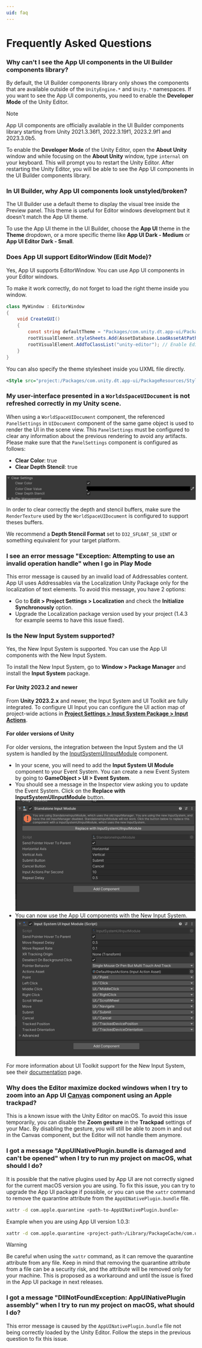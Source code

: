```yaml
---
uid: faq
---
```


# Frequently Asked Questions

### Why can't I see the App UI components in the UI Builder components library?

By default, the UI Builder components library only shows the components that are available outside of
the `UnityEngine.*` and `Unity.*` namespaces. If you want to see the App UI components, you need to enable
the **Developer Mode** of the Unity Editor.

> [!NOTE]
> App UI components are officially available in the UI Builder components library starting from Unity 2021.3.36f1, 2022.3.19f1, 2023.2.9f1 and 2023.3.0b5.

To enable the **Developer Mode** of the Unity Editor, open the **About Unity** window and
while focusing on the **About Unity** window, type `internal` on your keyboard. This will
prompt you to restart the Unity Editor. After restarting the Unity Editor, you will be able to
see the App UI components in the UI Builder components library.

### In UI Builder, why App UI components look unstyled/broken?

The UI Builder use a default theme to display the visual tree inside the Preview panel.
This theme is useful for Editor windows development but it doesn't match the App UI theme.

To use the App UI theme in the UI Builder, choose the **App UI** theme in the **Theme** dropdown,
or a more specific theme like **App UI Dark - Medium** or **App UI Editor Dark - Small**.

### Does App UI support EditorWindow (Edit Mode)?

Yes, App UI supports EditorWindow. You can use App UI components in your Editor windows.

To make it work correctly, do not forget to load the right theme inside you window.

```cs
class MyWindow : EditorWindow
{
    void CreateGUI()
    {
        const string defaultTheme = "Packages/com.unity.dt.app-ui/PackageResources/Styles/Themes/App UI.tss";
        rootVisualElement.styleSheets.Add(AssetDatabase.LoadAssetAtPath<ThemeStyleSheet>(defaultTheme));
        rootVisualElement.AddToClassList("unity-editor"); // Enable Editor related styles
    }
}
```

You can also specify the theme stylesheet inside you UXML file directly.

```xml
<Style src="project:/Packages/com.unity.dt.app-ui/PackageResources/Styles/Themes/App UI.tss"/>
```

### My user-interface presented in a `WorldsSpaceUIDocument` is not refreshed correctly in my Unity scene.

When using a `WorldSpaceUIDocument` component, the referenced `PanelSettings` in `UIDocument` component of the same
game object is used to render the UI in the scene view. This `PanelSettings` must be configured to clear any information
about the previous rendering to avoid any artifacts.
Please make sure that the `PanelSettings` component is configured as follows:

- **Clear Color**: true
- **Clear Depth Stencil**: true

<p align="center">
  <img src="images/clear-panel-settings.png" alt="Clear Panel Settings"/>
</p>

In order to clear correctly the depth and stencil buffers, make sure the `RenderTexture` used by the `WorldSpaceUIDocument` is configured to support theses buffers.

We recommend a **Depth Stencil Format** set to `D32_SFLOAT_S8_UINT` or something equivalent for your target platform.

### I see an error message "Exception: Attempting to use an invalid operation handle" when I go in Play Mode

This error message is caused by an invalid load of Addressables content.
App UI uses Addressables via the Localization Unity Package only for the localization of text elements.
To avoid this message, you have 2 options:
- Go to **Edit > Project Settings > Localization** and check the **Initialize Synchronously** option.
- Upgrade the Localization package version used by your project (1.4.3 for example seems to have this issue fixed).

### Is the New Input System supported?

Yes, the New Input System is supported. You can use the App UI components with the New Input System.

To install the New Input System, go to **Window > Package Manager** and install the **Input System** package.

#### For Unity 2023.2 and newer

From **Unity 2023.2.x** and newer, the Input System and UI Toolkit are fully integrated. To configure UI Input you can
configure the UI action map of project-wide actions in **[Project Settings > Input System Package > Input Actions](https://docs.unity3d.com/Packages/com.unity.inputsystem@1.8/manual/Workflow-Actions.html)**.

#### For older versions of Unity

For older versions, the integration between the Input System and the UI system is handled by the [InputSystemUIInputModule](https://docs.unity3d.com/Packages/com.unity.inputsystem@1.7/api/UnityEngine.InputSystem.UI.InputSystemUIInputModule.html) component.

- In your scene, you will need to add the **Input System UI Module** component to your Event System.
  You can create a new Event System by going to **GameObject > UI > Event System**.
- You should see a message in the Inspector view asking you to update the Event System.
  Click on the **Replace with InputSystemUIInputModule** button.
  ![input-system-ui-module](images/input-system-ui-module.png)
- You can now use the App UI components with the New Input System.
  ![input-system-ui-module](images/input-system-ui-module-2.png)

For more information about UI Toolkit support for the New Input System, see their
[documentation](https://docs.unity3d.com/Packages/com.unity.inputsystem@1.8/manual/UISupport.html#ui-toolkit-support) page.

### Why does the Editor maximize docked windows when I try to zoom into an App UI [Canvas](xref:Unity.AppUI.UI.Canvas) component using an Apple trackpad?

This is a known issue with the Unity Editor on macOS.
To avoid this issue temporarily, you can disable the **Zoom gesture** in the **Trackpad** settings of your Mac. By
disabling the gesture, you will still be able to zoom in and out in the Canvas component, but the Editor will not
handle them anymore.

### I got a message "AppUINativePlugin.bundle is damaged and can't be opened" when I try to run my project on macOS, what should I do?

It is possible that the native plugins used by App UI are not correctly signed for the current macOS version you are using.
To fix this issue, you can try to upgrade the App UI package if possible, or you can use the `xattr` command to remove
the quarantine attribute from the `AppUINativePlugin.bundle` file.

```sh
xattr -d com.apple.quarantine <path-to-AppUINativePlugin.bundle>
```

Example when you are using App UI version 1.0.3:

```sh
xattr -d com.apple.quarantine <project-path>/Library/PackageCache/com.unity.dt.app-ui@1.0.3/Runtime/Core/Platform/macOS/Plugins/AppUINativePlugin.bundle
```

> [!WARNING]
> Be careful when using the `xattr` command, as it can remove the quarantine attribute from any file.
> Keep in mind that removing the quarantine attribute from a file can be a security risk, and the
> attribute will be removed only for your machine. This is proposed as a workaround and until
> the issue is fixed in the App UI package in next releases.

### I got a message "DllNotFoundException: AppUINativePlugin assembly" when I try to run my project on macOS, what should I do?

This error message is caused by the `AppUINativePlugin.bundle` file not being correctly loaded by the Unity Editor.
Follow the steps in the previous question to fix this issue.
